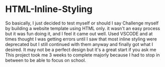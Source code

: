 # HTML-Inline-Styling

So basically, I just decided to test myself or should I say Challenge myself by building a website template using HTML only.
it wasn't an easy process but it was fun doing it, and I feel it came out well.
Used VSCODE and at times thought I was getting errors until I saw that most inline styling were deprecated but I still continued with them anyway and finally got what I desired.
It may not be a perfect design but it's a great start if you ask me
This project took me 3 weeks to complete majorly because I had to stop in between to be able to focus on school.
